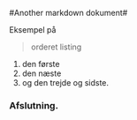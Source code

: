 #Another markdown dokument#

Eksempel på 
> orderet listing

1. den første
2. den næste
3. og den trejde og sidste.

### Afslutning.
